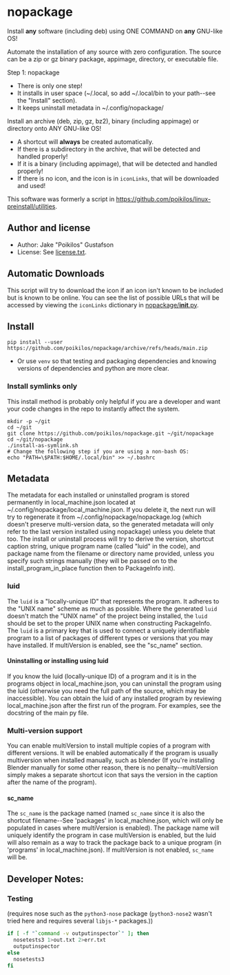 # nopackage
Install **any** software (including deb) using ONE COMMAND on **any** GNU-like OS!

Automate the installation of any source with zero configuration. The
source can be a zip or gz binary package, appimage, directory, or
executable file.

Step 1: nopackage <packagename>
- There is only one step!
- It installs in user space (~/.local, so add ~/.local/bin to your path--see the "Install" section).
- It keeps uninstall metadata in ~/.config/nopackage/

Install an archive (deb, zip, gz, bz2), binary (including appimage) or directory onto ANY GNU-like OS!
- A shortcut will **always** be created automatically.
- If there is a subdirectory in the archive, that will be detected and handled properly!
- If it is a binary (including appimage), that will be detected and handled properly!
- If there is no icon, and the icon is in `iconLinks`, that will be downloaded and used!

This software was formerly a script in https://github.com/poikilos/linux-preinstall/utilities.


## Author and license
- Author: Jake "Poikilos" Gustafson
- License: See [license.txt](license.txt).


## Automatic Downloads
This script will try to download the icon if an icon isn't known to be
included but is known to be online. You can see the list of possible
URLs that will be accessed by viewing the `iconLinks` dictionary in
[nopackage/__init__.py](nopackage/__init__.py).


## Install
```
pip install --user https://github.com/poikilos/nopackage/archive/refs/heads/main.zip
```
- Or use `venv` so that testing and packaging dependencies and knowing versions of dependencies and python are more clear.

### Install symlinks only
This install method is probably only helpful if you are a developer and
want your code changes in the repo to instantly affect the system.
```
mkdir -p ~/git
cd ~/git
git clone https://github.com/poikilos/nopackage.git ~/git/nopackage
cd ~/git/nopackage
./install-as-symlink.sh
# Change the following step if you are using a non-bash OS:
echo "PATH=\$PATH:$HOME/.local/bin" >> ~/.bashrc
```


## Metadata
The metadata for each installed or uninstalled program is stored
permanently in local_machine.json located at
~/.config/nopackage/local_machine.json. If you delete it, the next
run will try to regenerate it from
~/.config/nopackage/nopackage.log (which doesn't preserve
multi-version data, so the generated metadata will only refer to the
last version installed using nopackage) unless you delete that too.
The install or uninstall process will try to derive the version,
shortcut caption string, unique program name (called "luid" in the
code), and package name from the filename or directory name provided,
unless you specify such strings manually (they will be passed on to the
install_program_in_place function then to PackageInfo init).

### luid
The `luid` is a "locally-unique ID" that represents the program. It
adheres to the "UNIX name" scheme as much as possible. Where the
generated `luid` doesn't match the "UNIX name" of the project being
installed, the `luid` should be set to the proper UNIX name when
constructing PackageInfo. The `luid` is a primary key that is used to
connect a uniquely identifiable program to a list of packages of
different types or versions that you may have installed. If
multiVersion is enabled, see the "sc_name" section.

#### Uninstalling or installing using luid
If you know the luid (locally-unique ID) of a program and it is in the
programs object in local_machine.json, you can uninstall the program
using the luid (otherwise you need the full path of the source, which
may be inaccessible). You can obtain the luid of any installed program
by reviewing local_machine.json after the first run of the program. For
examples, see the docstring of the main py file.

### Multi-version support
You can enable multiVersion to install multiple copies of a program
with different versions. It will be enabled automatically if the
program is usually multiversion when installed manually, such as
blender (If you're installing Blender manually for some other reason,
there is no penalty--multiVersion simply makes a separate shortcut icon
that says the version in the caption after the name of the program).

#### sc_name
The `sc_name` is the package named (named `sc_name` since it is also the
shortcut filename--See 'packages' in local_machine.json, which will
only be populated in cases where multiVersion is enabled). The package
name will uniquely identify the program in case multiVersion is
enabled, but the luid will also remain as a way to track the package
back to a unique program (in 'programs' in local_machine.json). If
multiVersion is not enabled, `sc_name` will be.


## Developer Notes:
### Testing
(requires nose such as the `python3-nose` package (`python3-nose2` wasn't tried here and requires several `libjs-*` packages.))
```bash
if [ -f "`command -v outputinspector`" ]; then
  nosetests3 1>out.txt 2>err.txt
  outputinspector
else
  nosetests3
fi
```
